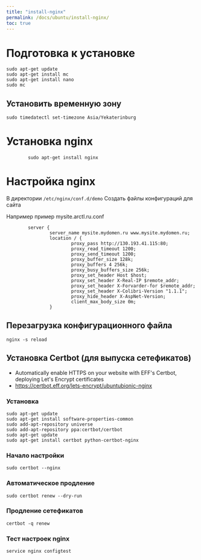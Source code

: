 ```yaml
---
title: "install-nginx"
permalink: /docs/ubuntu/install-nginx/
toc: true
---
```


# Подготовка к установке

```
sudo apt-get update    
sudo apt-get install mc
sudo apt-get install nano
sudo mc			
```

## Установить временную зону

```
sudo timedatectl set-timezone Asia/Yekaterinburg
```

# Установка nginx

```
		sudo apt-get install nginx
```		

# Настройка nginx

В директории `/etc/nginx/conf.d/demo`
Создать файлы конфигураций для сайта

Например пример mysite.arctl.ru.conf	   	
```
		server {
				server_name mysite.mydomen.ru www.mysite.mydomen.ru;
				location / {
						proxy_pass http://130.193.41.115:80;
						proxy_read_timeout 1200;
						proxy_send_timeout 1200;
						proxy_buffer_size 128k;
						proxy_buffers 4 256k;
						proxy_busy_buffers_size 256k;
						proxy_set_header Host $host;
						proxy_set_header X-Real-IP $remote_addr;
						proxy_set_header X-Forvarder-for $remote_addr;
						proxy_set_header X-Colibri-Version "1.1.1";
						proxy_hide_header X-AspNet-Version;
						client_max_body_size 0m;
				}
```

## Перезагрузка конфигурационного файла  

```
nginx -s reload
```

## Установка Сertbot (для выпуска сетефикатов)

  - Automatically enable HTTPS on your website with EFF's Certbot, deploying Let's Encrypt certificates
  - https://certbot.eff.org/lets-encrypt/ubuntubionic-nginx

### Установка

```
sudo apt-get update
sudo apt-get install software-properties-common
sudo add-apt-repository universe
sudo add-apt-repository ppa:certbot/certbot
sudo apt-get update
sudo apt-get install certbot python-certbot-nginx
```

### Начало настройки

```
sudo certbot --nginx
```

### Автоматическое продление

```
sudo certbot renew --dry-run
```

### Продление сетефикатов

```
certbot -q renew
```

### Тест настроек nginx

```
service nginx configtest
```
